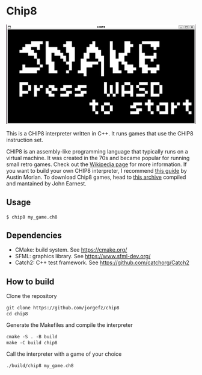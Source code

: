 # Chip8

<img src="assets/branding/snake_game.png" alt="Snake game" width="600"/>


This is a CHIP8 interpreter written in C++. It runs games that use the CHIP8 instruction set.

CHIP8 is an assembly-like programming language that typically runs on a virtual machine.
It was created in the 70s and became popular for running small retro games.
Check out the [Wikipedia page](https://en.wikipedia.org/wiki/CHIP-8) for more information.
If you want to build your own CHIP8 interpreter, I recommend [this guide](https://austinmorlan.com/posts/chip8_emulator/) by Austin Morlan.
To download Chip8 games, head to [this archive](https://johnearnest.github.io/chip8Archive/) compiled and mantained by John Earnest.

## Usage
```
$ chip8 my_game.ch8
```

## Dependencies
* CMake: build system. See https://cmake.org/
* SFML: graphics library. See https://www.sfml-dev.org/
* Catch2: C++ test framework. See https://github.com/catchorg/Catch2

## How to build
Clone the repository
```
git clone https://github.com/jorgefz/chip8
cd chip8
```

Generate the Makefiles and compile the interpreter
```
cmake -S . -B build
make -C build chip8
```

Call the interpreter with a game of your choice
```
./build/chip8 my_game.ch8
```
